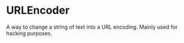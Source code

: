 # URLEncoder
A way to change a string of text into a URL encoding. Mainly used for hacking purposes.
